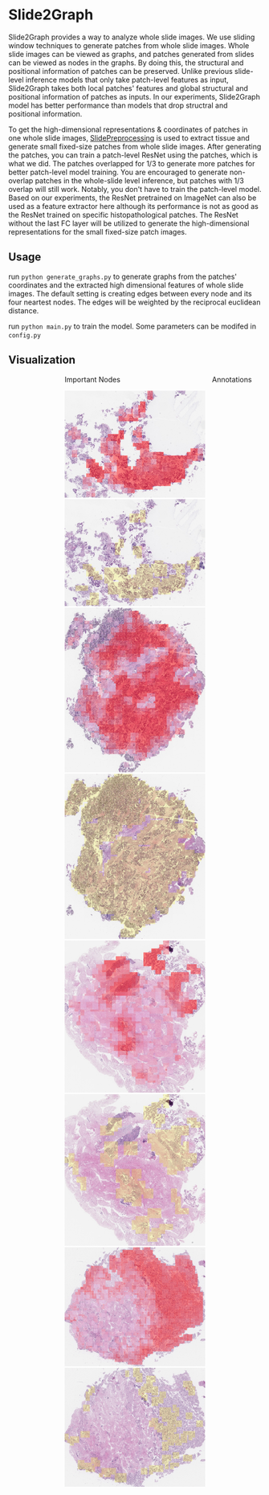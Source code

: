 # Slide2Graph
Slide2Graph provides a way to analyze whole slide images. We use sliding window techniques to generate patches from whole slide images. Whole slide images can be viewed as graphs, and patches generated from slides can be viewed as nodes in the graphs. By doing this, the structural and positional information of patches can be preserved. Unlike previous slide-level inference models that only take patch-level features as input, Slide2Graph takes both local patches' features and global structural and positional information of patches as inputs. In our experiments, Slide2Graph model has better performance than models that drop structral and positional information.

To get the high-dimensional representations & coordinates of patches in one whole slide images, [SlidePreprocessing](https://github.com/BMIRDS/SlidePreprocessing) is used to extract tissue and generate small fixed-size patches from whole slide images. After generating the patches, you can train a patch-level ResNet using the patches, which is what we did. The patches overlapped for 1/3 to generate more patches for better patch-level model training. You are encouraged to generate non-overlap patches in the whole-slide level inference, but patches with 1/3 overlap will still work. Notably, you don't have to train the patch-level model. Based on our experiments, the ResNet pretrained on ImageNet can also be used as a feature extractor here although its performance is not as good as the ResNet trained on specific histopathological patches.
The ResNet without the last FC layer will be utilized to generate the high-dimensional representations for the small fixed-size patch images. 


## Usage
run `python generate_graphs.py` to generate graphs from the patches' coordinates and the extracted high dimensional features of whole slide images. The default setting is creating edges between every node and its four neartest nodes. The edges will be weighted by the reciprocal euclidean distance.

run `python main.py` to train the model. Some parameters can be modifed in `config.py`


## Visualization
&ensp;&ensp;&ensp;&ensp;&ensp;&ensp;&ensp;&ensp;&ensp;&ensp;&ensp;&ensp;&ensp;&ensp;&ensp;&ensp;Important Nodes  &ensp;&ensp;&ensp;&ensp;&ensp;&ensp;&ensp;&ensp;&ensp;&ensp;&ensp;&ensp;&ensp;&ensp;&ensp;&ensp;&ensp;&ensp;&ensp;&ensp;&ensp;&ensp;&ensp;&ensp;&ensp; Annotations 
<div align=center><img width="280" src="IMG/256055_r.jpg" alt="Important Nodes"> <img width="280" src="IMG/256055_label.jpg" alt="Annotations"></div>
<div align=center><img width="280" src="IMG/256061_r.jpg" alt="Important Nodes"> <img width="280" src="IMG/256061_label.jpg" alt="Annotations"></div>
<div align=center><img width="280" src="IMG/256062_r.jpg" alt="Important Nodes"> <img width="280" src="IMG/256062_label.jpg" alt="Annotations"></div>
<div align=center><img width="280" src="IMG/256066_r.jpg" alt="Important Nodes"> <img width="280" src="IMG/256066_label.jpg" alt="Annotations"></div>

